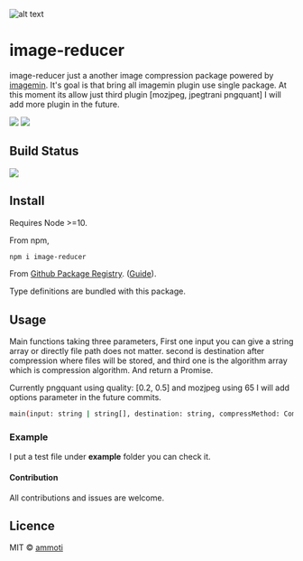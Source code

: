 ![alt text](https://i.ibb.co/ft9Sxh7/logo.jpg "Vahap Yiğit")
# image-reducer

image-reducer just a another image compression package powered by [imagemin](https://www.npmjs.com/package/imagemin). It's goal is that bring all imagemin plugin use single package. At this moment its allow just third plugin [mozjpeg, jpegtrani pngquant] I will add more plugin in the future.

![](https://github.com/ammoti/np/workflows/Build/badge.svg) [![](https://img.shields.io/badge/TypeScript-Ready-blue.svg)](https://www.typescriptlang.org/)

## Build Status

![](https://github.com/ammoti/image-reducer/workflows/Build/badge.svg)

## Install

Requires Node >=10.

From npm,

```sh
npm i image-reducer
```

From [Github Package Registry](https://github.com/ammoti/image-reducer/packages). ([Guide](https://help.github.com/en/github/managing-packages-with-github-packages/configuring-npm-for-use-with-github-packages)).

Type definitions are bundled with this package.

## Usage

Main functions taking three parameters, First one input you can give a string array or directly file path does not matter. second is destination after compression where files will be stored, and third one is the algorithm array which is compression algorithm. And return a Promise.

Currently pngquant using quality: [0.2, 0.5] and mozjpeg using 65 I will add options parameter in the future commits.

```sh
main(input: string | string[], destination: string, compressMethod: CompressType[]): Promise<CompressReport[]>;
```
### Example
I put a test file under **example** folder you can check it.

#### Contribution
All contributions and issues are welcome.

## Licence

MIT &copy; [ammoti](https://twitter.com/@usamevahap)
